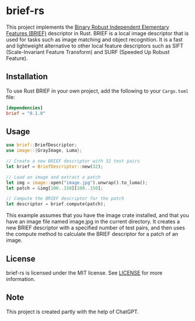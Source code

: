 # brief-rs

This project implements the [Binary Robust Independent Elementary Features (BRIEF)](https://en.wikipedia.org/wiki/Binary_robust_independent_elementary_features) descriptor in Rust. BRIEF is a local image descriptor that is used for tasks such as image matching and object recognition. It is a fast and lightweight alternative to other local feature descriptors such as SIFT (Scale-Invariant Feature Transform) and SURF (Speeded Up Robust Feature).

## Installation

To use Rust BRIEF in your own project, add the following to your `Cargo.toml` file:

```toml
[dependencies]
brief = "0.1.0"
```

## Usage

```rust
use brief::BriefDescriptor;
use image::{GrayImage, Luma};

// Create a new BRIEF descriptor with 32 test pairs
let brief = BriefDescriptor::new(32);

// Load an image and extract a patch
let img = image::open("image.jpg").unwrap().to_luma();
let patch = &img[100..150][100..150];

// Compute the BRIEF descriptor for the patch
let descriptor = brief.compute(patch);
```

This example assumes that you have the image crate installed, and that you have an image file named image.jpg in the current directory. It creates a new BRIEF descriptor with a specified number of test pairs, and then uses the compute method to calculate the BRIEF descriptor for a patch of an image.

## License

brief-rs is licensed under the MIT license. See [LICENSE](LICENSE) for more information.

## Note

This project is created partly with the help of ChatGPT.
